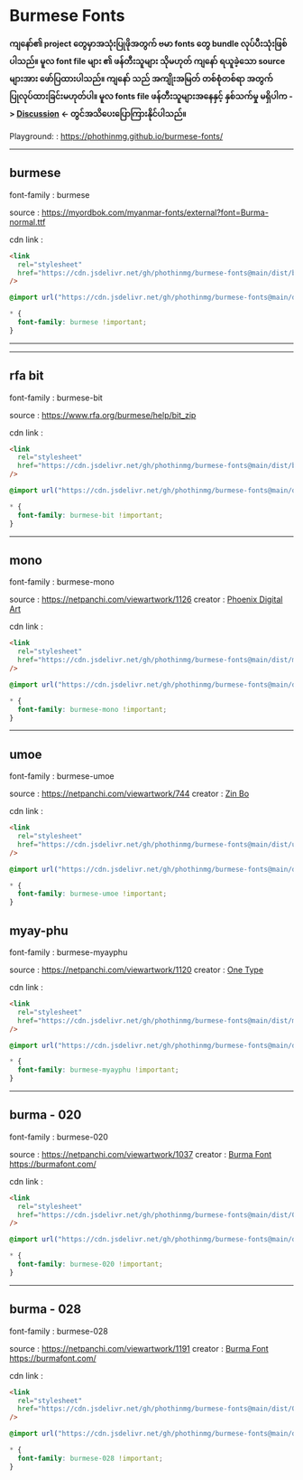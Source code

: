 # Burmese Fonts

**ကျနော်၏ project တွေမှာအသုံးပြုဖိုအတွက် ဗမာ fonts တွေ bundle လုပ်ပီးသုံးဖြစ်ပါသည်။ မူလ font file များ ၏ ဖန်တီးသူများ သိုမဟုတ် ကျနော် ရယူခဲ့သော source များအား ဖော်ပြထားပါသည်။ ကျနော် သည် အကျိုးအမြတ် တစ်စုံတစ်ရာ အတွက် ပြုလုပ်ထားခြင်းမဟုတ်ပါ။ မူလ fonts file ဖန်တီးသူများအနေနှင့် နှစ်သက်မှု မရှိပါက -> [Discussion](https://github.com/phothinmg/burmese-fonts/discussions/1) <- တွင်အသိပေးပြောကြားနိုင်ပါသည်။**

Playground: : https://phothinmg.github.io/burmese-fonts/

---

## burmese

font-family : burmese

source : https://myordbok.com/myanmar-fonts/external?font=Burma-normal.ttf

cdn link :

```html
<link
  rel="stylesheet"
  href="https://cdn.jsdelivr.net/gh/phothinmg/burmese-fonts@main/dist/burmese/index.css"
/>
```

```css
@import url("https://cdn.jsdelivr.net/gh/phothinmg/burmese-fonts@main/dist/burmese/index.css");
```

```css
* {
  font-family: burmese !important;
}
```

---

---

## rfa bit

font-family : burmese-bit

source : https://www.rfa.org/burmese/help/bit_zip

cdn link :

```html
<link
  rel="stylesheet"
  href="https://cdn.jsdelivr.net/gh/phothinmg/burmese-fonts@main/dist/bit/index.css"
/>
```

```css
@import url("https://cdn.jsdelivr.net/gh/phothinmg/burmese-fonts@main/dist/bit/index.css");
```

```css
* {
  font-family: burmese-bit !important;
}
```

---

## mono

font-family : burmese-mono

source : https://netpanchi.com/viewartwork/1126
creator : [Phoenix Digital Art](https://netpanchi.com/483/showprofile)

cdn link :

```html
<link
  rel="stylesheet"
  href="https://cdn.jsdelivr.net/gh/phothinmg/burmese-fonts@main/dist/mono/index.css"
/>
```

```css
@import url("https://cdn.jsdelivr.net/gh/phothinmg/burmese-fonts@main/dist/mono/index.css");
```

```css
* {
  font-family: burmese-mono !important;
}
```

---

## umoe

font-family : burmese-umoe

source : https://netpanchi.com/viewartwork/744
creator : [Zin Bo](https://netpanchi.com/399/showprofile)

cdn link :

```html
<link
  rel="stylesheet"
  href="https://cdn.jsdelivr.net/gh/phothinmg/burmese-fonts@main/dist/umoe/index.css"
/>
```

```css
@import url("https://cdn.jsdelivr.net/gh/phothinmg/burmese-fonts@main/dist/umoe/index.css");
```

```css
* {
  font-family: burmese-umoe !important;
}
```

## myay-phu

font-family : burmese-myayphu

source : https://netpanchi.com/viewartwork/1120
creator : [One Type](https://netpanchi.com/604/showprofile)

cdn link :

```html
<link
  rel="stylesheet"
  href="https://cdn.jsdelivr.net/gh/phothinmg/burmese-fonts@main/dist/myayphu/index.css"
/>
```

```css
@import url("https://cdn.jsdelivr.net/gh/phothinmg/burmese-fonts@main/dist/myayphu/index.css");
```

```css
* {
  font-family: burmese-myayphu !important;
}
```

---

## burma - 020

font-family : burmese-020

source : https://netpanchi.com/viewartwork/1037
creator : [Burma Font](https://netpanchi.com/573/showprofile) https://burmafont.com/

cdn link :

```html
<link
  rel="stylesheet"
  href="https://cdn.jsdelivr.net/gh/phothinmg/burmese-fonts@main/dist/020/index.css"
/>
```

```css
@import url("https://cdn.jsdelivr.net/gh/phothinmg/burmese-fonts@main/dist/020/index.css");
```

```css
* {
  font-family: burmese-020 !important;
}
```

---

## burma - 028

font-family : burmese-028

source : https://netpanchi.com/viewartwork/1191
creator : [Burma Font](https://netpanchi.com/573/showprofile) https://burmafont.com/

cdn link :

```html
<link
  rel="stylesheet"
  href="https://cdn.jsdelivr.net/gh/phothinmg/burmese-fonts@main/dist/028/index.css"
/>
```

```css
@import url("https://cdn.jsdelivr.net/gh/phothinmg/burmese-fonts@main/dist/028/index.css");
```

```css
* {
  font-family: burmese-028 !important;
}
```
